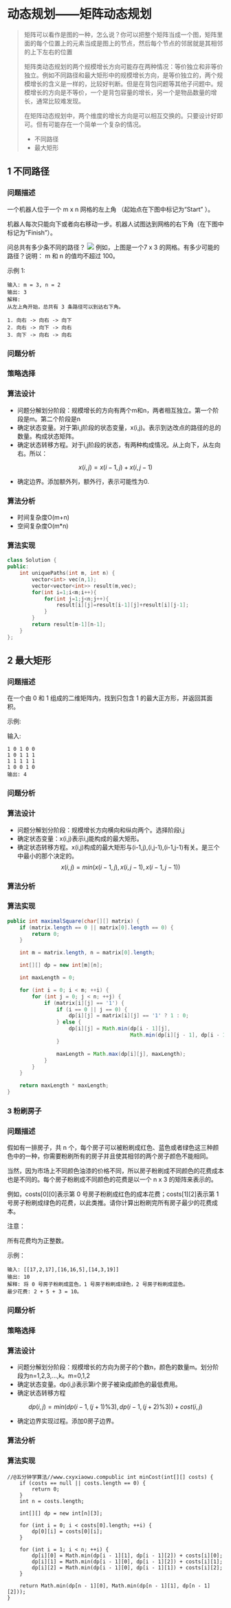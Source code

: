 # 动态规划——矩阵动态规划

> 矩阵可以看作是图的一种，怎么说？你可以把整个矩阵当成一个图，矩阵里面的每个位置上的元素当成是图上的节点，然后每个节点的邻居就是其相邻的上下左右的位置
> 
> 矩阵类动态规划的两个规模增长方向可能存在两种情况：等价独立和非等价独立。例如不同路径和最大矩形中的规模增长方向，是等价独立的，两个规模增长的含义是一样的，比较好判断。但是在背包问题等其他子问题中。规模增长的方向是不等价，一个是背包容量的增长，另一个是物品数量的增长，通常比较难发现。
> 
> 在矩阵动态规划中，两个维度的增长方向是可以相互交换的。只要设计好即可。但有可能存在一个简单一个复杂的情况。
> * 不同路径
> * 最大矩形

## 1 不同路径

### 问题描述
一个机器人位于一个 m x n 网格的左上角 （起始点在下图中标记为“Start” ）。

机器人每次只能向下或者向右移动一步。机器人试图达到网格的右下角（在下图中标记为“Finish”）。

问总共有多少条不同的路径？
![](image/2021-04-01-11-39-32.png)
例如，上图是一个7 x 3 的网格。有多少可能的路径？说明： m 和 n 的值均不超过 100。

示例 1:
```
输入: m = 3, n = 2
输出: 3
解释:
从左上角开始，总共有 3 条路径可以到达右下角。

1. 向右 -> 向右 -> 向下
2. 向右 -> 向下 -> 向右
3. 向下 -> 向右 -> 向右
```

### 问题分析

### 策略选择


### 算法设计
* 问题分解划分阶段：规模增长的方向有两个m和n，两者相互独立。第一个阶段是m。第二个阶段是n
* 确定状态变量。对于第i,j阶段的状态变量，x(i,j)。表示到达改点的路径的总的数量。构成状态矩阵。
* 确定状态转移方程。对于i,j阶段的状态，有两种构成情况。从上向下，从左向右。所以：

$$
x(i,j)=x(i-1,j)+x(i,j-1)
$$
* 确定边界。添加额外列，额外行，表示可能性为0.


### 算法分析

* 时间复杂度O(m+n)
* 空间复杂度O(m*n)

### 算法实现
```C++
class Solution {
public:
    int uniquePaths(int m, int n) {
        vector<int> vec(n,1);
        vector<vector<int>> result(m,vec);
        for(int i=1;i<m;i++){
            for(int j=1;j<n;j++){
                result[i][j]=result[i-1][j]+result[i][j-1];
            }
        }
        return result[m-1][n-1];
    }
};
```

## 2 最大矩形
### 问题描述

在一个由 0 和 1 组成的二维矩阵内，找到只包含 1 的最大正方形，并返回其面积。

示例:

输入: 
```
1 0 1 0 0
1 0 1 1 1
1 1 1 1 1
1 0 0 1 0
输出: 4
```
### 问题分析

### 算法设计

* 问题分解划分阶段：规模增长方向横向和纵向两个。选择阶段i,j
* 确定状态变量：x(i,j)表示i,j能构成的最大矩形。
* 确定状态转移方程。x(i,j)构成的最大矩形与(i-1,j),(i,j-1),(i-1,j-1)有关。是三个中最小的那个决定的。
$$
x(i,j)=min(x(i-1,j),x(i,j-1),x(i-1,j-1))
$$

### 算法分析

### 算法实现

```java
public int maximalSquare(char[][] matrix) {
    if (matrix.length == 0 || matrix[0].length == 0) {
        return 0;
    }

    int m = matrix.length, n = matrix[0].length;

    int[][] dp = new int[m][n];

    int maxLength = 0;

    for (int i = 0; i < m; ++i) {
        for (int j = 0; j < n; ++j) {
            if (matrix[i][j] == '1') {
                if (i == 0 || j == 0) {
                    dp[i][j] = matrix[i][j] == '1' ? 1 : 0;
                } else {
                    dp[i][j] = Math.min(dp[i - 1][j], 
                                        Math.min(dp[i][j - 1], dp[i - 1][j - 1])) + 1;
                }

                maxLength = Math.max(dp[i][j], maxLength);
            }
        }
    }

    return maxLength * maxLength;
}
```

### 3 粉刷房子

### 问题描述
假如有一排房子，共 n 个，每个房子可以被粉刷成红色、蓝色或者绿色这三种颜色中的一种，你需要粉刷所有的房子并且使其相邻的两个房子颜色不能相同。

当然，因为市场上不同颜色油漆的价格不同，所以房子粉刷成不同颜色的花费成本也是不同的。每个房子粉刷成不同颜色的花费是以一个 n x 3 的矩阵来表示的。

例如，costs[0][0]表示第 0 号房子粉刷成红色的成本花费；costs[1][2]表示第 1 号房子粉刷成绿色的花费，以此类推。请你计算出粉刷完所有房子最少的花费成本。

注意：

所有花费均为正整数。

示例：
```
输入: [[17,2,17],[16,16,5],[14,3,19]]
输出: 10
解释: 将 0 号房子粉刷成蓝色，1 号房子粉刷成绿色，2 号房子粉刷成蓝色。
最少花费: 2 + 5 + 3 = 10。
```

### 问题分析


### 策略选择

### 算法设计

* 问题分解划分阶段：规模增长的方向为房子的个数n，颜色的数量m。划分阶段为n=1,2,3,...,k。m=0,1,2
* 确定状态变量。dp(i,j)表示第i个房子被染成j颜色的最低费用。
* 确定状态转移方程

$$
dp(i,j)=min(dp(i-1,(j+1)\%3),dp(i-1,(j+2)\%3))+cost(i,j)
$$

* 确定边界实现过程。添加0房子边界。

### 算法分析

### 算法实现
```
//@五分钟学算法//www.cxyxiaowu.compublic int minCost(int[][] costs) {
    if (costs == null || costs.length == 0) {
        return 0;
    }
    int n = costs.length;

    int[][] dp = new int[n][3];

    for (int i = 0; i < costs[0].length; ++i) {
        dp[0][i] = costs[0][i];
    }

    for (int i = 1; i < n; ++i) {
        dp[i][0] = Math.min(dp[i - 1][1], dp[i - 1][2]) + costs[i][0];
        dp[i][1] = Math.min(dp[i - 1][0], dp[i - 1][2]) + costs[i][1];
        dp[i][2] = Math.min(dp[i - 1][0], dp[i - 1][1]) + costs[i][2];
    }

    return Math.min(dp[n - 1][0], Math.min(dp[n - 1][1], dp[n - 1][2]));
}
```